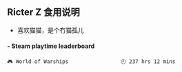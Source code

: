 ## Ricter Z 食用说明
- 喜欢猫猫，是个冇猫孤儿

<!-- steam-box start -->
#### - Steam playtime leaderboard
```text
🎮 World of Warships                 🕘 237 hrs 12 mins
```
<!-- Powered by https://github.com/YouEclipse/steam-box . -->
<!-- steam-box end -->

